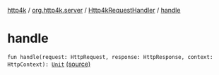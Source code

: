 [http4k](../../index.md) / [org.http4k.server](../index.md) / [Http4kRequestHandler](index.md) / [handle](./handle.md)

# handle

`fun handle(request: HttpRequest, response: HttpResponse, context: HttpContext): `[`Unit`](https://kotlinlang.org/api/latest/jvm/stdlib/kotlin/-unit/index.html) [(source)](https://github.com/http4k/http4k/blob/master/http4k-server-apache/src/main/kotlin/org/http4k/server/ApacheServer.kt#L33)